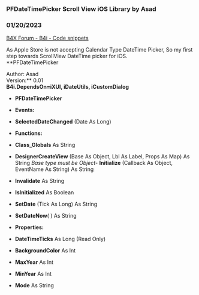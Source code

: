 ### PFDateTimePicker Scroll View  iOS Library by Asad
### 01/20/2023
[B4X Forum - B4i - Code snippets](https://www.b4x.com/android/forum/threads/145591/)

As Apple Store is not accepting Calendar Type DateTime Picker, So my first step towards ScrollView DateTime picker for iOS.   
**PFDateTimePicker  
  
Author: Asad  
Version:** 0.01  
**B4i.DependsOn=iXUI, iDateUtils, iCustomDialog**  

- **PFDateTimePicker**

- **Events:**

- **SelectedDateChanged** (Date As Long)

- **Functions:**

- **Class\_Globals** As String
- **DesignerCreateView** (Base As Object, Lbl As Label, Props As Map) As String
*Base type must be Object*- **Initialize** (Callback As Object, EventName As String) As String
- **Invalidate** As String
- **IsInitialized** As Boolean
- **SetDate** (Tick As Long) As String
- **SetDateNow**( ) As String

- **Properties:**

- **DateTimeTicks** As Long (Read Only)
- **BackgroundColor** As Int
- **MaxYear**  As Int
- **MinYear**  As Int
- **Mode** As String